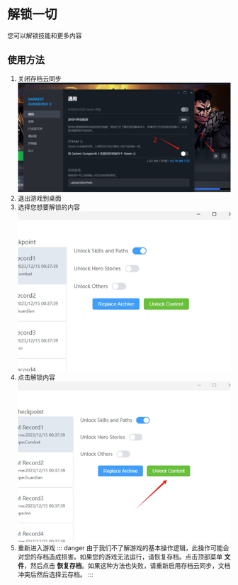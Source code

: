 # 解锁一切
您可以解锁技能和更多内容
## 使用方法
1. 关闭存档云同步
![一张图片](./image/turnoffsync.png)
2. 退出游戏到桌面
3. 选择您想要解锁的内容
![一张图片](./image/unlockUI.png)
4. 点击解锁内容
![一张图片](./image/unlockClick.png)
5. 重新进入游戏
::: danger
由于我们不了解游戏的基本操作逻辑，此操作可能会对您的存档造成损害。如果您的游戏无法运行，请恢复存档。点击顶部菜单 **文件**，然后点击 **恢复存档**。如果这种方法也失败，请重新启用存档云同步，文档冲突后然后选择云存档。
:::